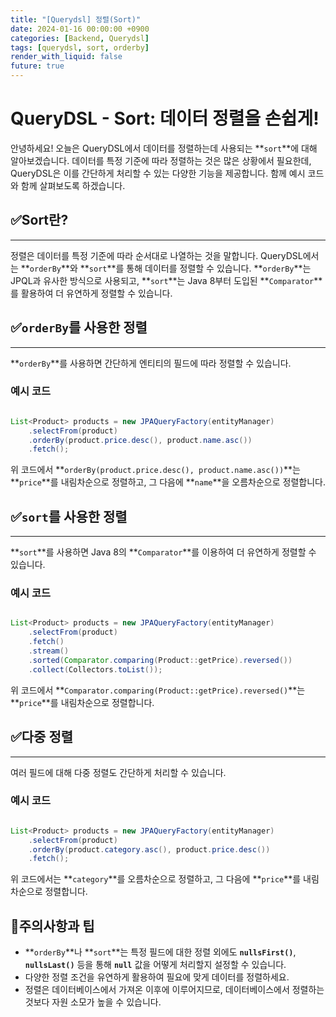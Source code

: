 ```yaml
---
title: "[Querydsl] 정렬(Sort)"
date: 2024-01-16 00:00:00 +0900
categories: [Backend, Querydsl]
tags: [querydsl, sort, orderby]
render_with_liquid: false
future: true
---
```


# **QueryDSL - Sort: 데이터 정렬을 손쉽게!**

안녕하세요! 오늘은 QueryDSL에서 데이터를 정렬하는데 사용되는 **`sort`**에 대해 알아보겠습니다. 데이터를 특정 기준에 따라 정렬하는 것은 많은 상황에서 필요한데, QueryDSL은 이를 간단하게 처리할 수 있는 다양한 기능을 제공합니다. 함께 예시 코드와 함께 살펴보도록 하겠습니다.

## ✅**Sort란?**

---

정렬은 데이터를 특정 기준에 따라 순서대로 나열하는 것을 말합니다. QueryDSL에서는 **`orderBy`**와 **`sort`**를 통해 데이터를 정렬할 수 있습니다. **`orderBy`**는 JPQL과 유사한 방식으로 사용되고, **`sort`**는 Java 8부터 도입된 **`Comparator`**를 활용하여 더 유연하게 정렬할 수 있습니다.

## ✅**`orderBy`를 사용한 정렬**

---

**`orderBy`**를 사용하면 간단하게 엔티티의 필드에 따라 정렬할 수 있습니다.

### **예시 코드**

```java

List<Product> products = new JPAQueryFactory(entityManager)
    .selectFrom(product)
    .orderBy(product.price.desc(), product.name.asc())
    .fetch();

```

위 코드에서 **`orderBy(product.price.desc(), product.name.asc())`**는 **`price`**를 내림차순으로 정렬하고, 그 다음에 **`name`**을 오름차순으로 정렬합니다.

## ✅**`sort`를 사용한 정렬**

---

**`sort`**를 사용하면 Java 8의 **`Comparator`**를 이용하여 더 유연하게 정렬할 수 있습니다.

### **예시 코드**

```java

List<Product> products = new JPAQueryFactory(entityManager)
    .selectFrom(product)
    .fetch()
    .stream()
    .sorted(Comparator.comparing(Product::getPrice).reversed())
    .collect(Collectors.toList());

```

위 코드에서 **`Comparator.comparing(Product::getPrice).reversed()`**는 **`price`**를 내림차순으로 정렬합니다.

## ✅**다중 정렬**

---

여러 필드에 대해 다중 정렬도 간단하게 처리할 수 있습니다.

### **예시 코드**

```java

List<Product> products = new JPAQueryFactory(entityManager)
    .selectFrom(product)
    .orderBy(product.category.asc(), product.price.desc())
    .fetch();

```

위 코드에서는 **`category`**를 오름차순으로 정렬하고, 그 다음에 **`price`**를 내림차순으로 정렬합니다.

## 📌**주의사항과 팁**

- **`orderBy`**나 **`sort`**는 특정 필드에 대한 정렬 외에도 **`nullsFirst()`**, **`nullsLast()`** 등을 통해 **`null`** 값을 어떻게 처리할지 설정할 수 있습니다.
- 다양한 정렬 조건을 유연하게 활용하여 필요에 맞게 데이터를 정렬하세요.
- 정렬은 데이터베이스에서 가져온 이후에 이루어지므로, 데이터베이스에서 정렬하는 것보다 자원 소모가 높을 수 있습니다.